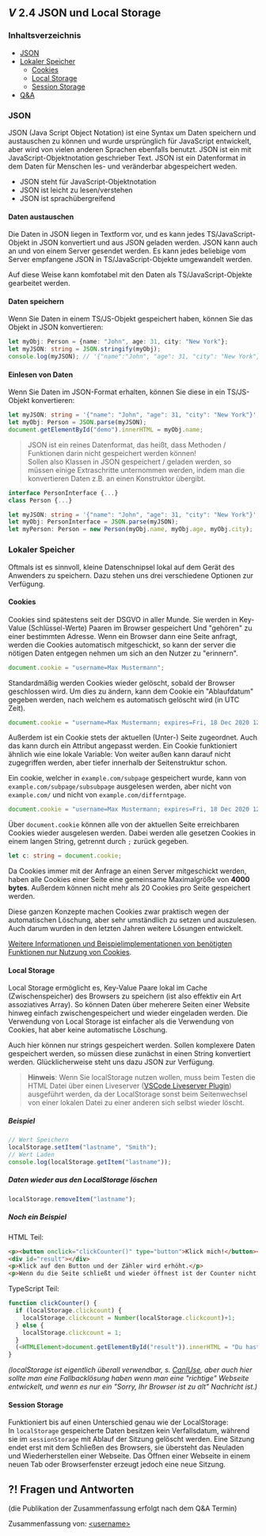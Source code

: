 ## _V_ **2.4** JSON und Local Storage

### Inhaltsverzeichnis
- [JSON](#json)
- [Lokaler Speicher](#lokaler-speicher)
  - [Cookies](#cookies)
  - [Local Storage](#local-storage)
  - [Session Storage](#session-storage)
- [Q&A](#-fragen-und-antworten)


### JSON

JSON (Java Script Object Notation) ist eine Syntax um Daten speichern und austauschen zu können und wurde ursprünglich für JavaScript entwickelt, aber wird von vielen anderen Sprachen ebenfalls benutzt. JSON ist ein mit JavaScript-Objektnotation geschrieber Text. JSON ist ein Datenformat in dem Daten für Menschen les- und veränderbar abgespeichert weden.

- JSON steht für JavaScript-Objektnotation
- JSON ist leicht zu lesen/verstehen
- JSON ist sprachübergreifend

#### Daten austauschen
Die Daten in JSON liegen in Textform vor, und es kann jedes TS/JavaScript-Objekt in JSON konvertiert und aus JSON geladen werden. JSON kann auch an und von einem Server gesendet werden. Es kann jedes beliebige vom Server empfangene JSON in TS/JavaScript-Objekte umgewandelt werden.

Auf diese Weise kann komfotabel mit den Daten als TS/JavaScript-Objekte gearbeitet werden.


#### Daten speichern
Wenn Sie Daten in einem TS/JS-Objekt gespeichert haben, können Sie das Objekt in JSON konvertieren:

```ts
let myObj: Person = {name: "John", age: 31, city: "New York"};
let myJSON: string = JSON.stringify(myObj);
console.log(myJSON); // '{"name":"John", "age": 31, "city": "New York"}'
```

#### Einlesen von Daten
Wenn Sie Daten im JSON-Format erhalten, können Sie diese in ein TS/JS-Objekt konvertieren:

```ts
let myJSON: string = '{"name": "John", "age": 31, "city": "New York"}';
let myObj: Person = JSON.parse(myJSON);
document.getElementById("demo").innerHTML = myObj.name;
```

> JSON ist ein reines Datenformat, das heißt, dass Methoden / Funktionen darin nicht gespeichert werden können!  
> Sollen also Klassen in JSON gespeichert / geladen werden, so müssen einige Extraschritte unternommen werden, indem man die konvertieren Daten z.B. an einen Konstruktor übergibt.

```ts
interface PersonInterface {...}
class Person {...}

let myJSON: string = '{"name": "John", "age": 31, "city": "New York"}';
let myObj: PersonInterface = JSON.parse(myJSON);
let myPerson: Person = new Person(myObj.name, myObj.age, myObj.city);
```

### Lokaler Speicher

Oftmals ist es sinnvoll, kleine Datenschnipsel lokal auf dem Gerät des Anwenders zu speichern. Dazu stehen uns drei verschiedene Optionen zur Verfügung.

#### Cookies
Cookies sind spätestens seit der DSGVO in aller Munde. Sie werden in Key-Value (Schlüssel-Werte) Paaren im Browser gespeichert Und "gehören" zu einer bestimmten Adresse. Wenn ein Browser dann eine Seite anfragt, werden die Cookies automatisch mitgeschickt, so kann der server die nötigen Daten entgegen nehmen um sich an den Nutzer zu "erinnern".

```ts
document.cookie = "username=Max Mustermann";
```

Standardmäßig werden Cookies wieder gelöscht, sobald der Browser geschlossen wird. Um dies zu ändern, kann dem Cookie ein "Ablaufdatum" gegeben werden, nach welchem es automatisch gelöscht wird (in UTC Zeit).

```ts
document.cookie = "username=Max Mustermann; expires=Fri, 18 Dec 2020 12:00:00 UTC"; 
```

Außerdem ist ein Cookie stets der aktuellen (Unter-) Seite zugeordnet. Auch das kann durch ein Attribut angepasst werden. Ein Cookie funktioniert ähnlich wie eine lokale Variable: Von weiter außen kann darauf nicht zugegriffen werden, aber tiefer innerhalb der Seitenstruktur schon.

Ein cookie, welcher in `example.com/subpage` gespeichert wurde, kann von `example.com/subpage/subsubpage` ausgelesen werden, aber nicht von `example.com/` und nicht von `example.com/differntpage`.

```ts
document.cookie = "username=Max Mustermann; expires=Fri, 18 Dec 2020 12:00:00 UTC; path=/";
```

Über `document.cookie` können alle von der aktuellen Seite erreichbaren Cookies wieder ausgelesen werden. Dabei werden alle gesetzen Cookies in einem langen String, getrennt durch `;` zurück gegeben.

```ts
let c: string = document.cookie;
```

Da Cookies immer mit der Anfrage an einen Server mitgeschickt werden, haben alle Cookies einer Seite eine gemeinsame Maximalgröße von **4000 bytes**. Außerdem können nicht mehr als 20 Cookies pro Seite gespeichert werden.

Diese ganzen Konzepte machen Cookies zwar praktisch wegen der automatischen Löschung, aber sehr umständlich zu setzen und auszulesen. Auch darum wurden in den letzten Jahren weitere Lösungen entwickelt.

[Weitere Informationen und Beispielimplementationen von benötigten Funktionen nur Nutzung von Cookies](https://www.w3schools.com/js/js_cookies.asp).

#### Local Storage

Local Storage ermöglicht es, Key-Value Paare lokal im Cache (Zwischenspeicher) des Browsers zu speichern (ist also effektiv ein Art assoziatives Array). So können Daten über meherere Seiten einer Website hinweg einfach zwischengespeichert und wieder eingeladen werden. Die Verwendung von Local Storage ist einfacher als die Verwendung von Cookies, hat aber keine automatische Löschung.

Auch hier können nur strings gespeichert werden. Sollen komplexere Daten gespeichert werden, so müssen diese zunächst in einen String konvertiert werden. Glücklicherweise steht uns dazu JSON zur Verfügung.

> **Hinweis**: Wenn Sie localStorage nutzen wollen, muss beim Testen die HTML Datei über einen Liveserver ([VSCode Liveserver Plugin](https://marketplace.visualstudio.com/items?itemName=ritwickdey.LiveServer)) ausgeführt werden, da der LocalStorage sonst beim Seitenwechsel von einer lokalen Datei zu einer anderen sich selbst wieder löscht.

##### Beispiel

```ts
// Wert Speichern
localStorage.setItem("lastname", "Smith");
// Wert Laden
console.log(localStorage.getItem("lastname"));
```

##### Daten wieder aus den LocalStorage löschen

```ts
localStorage.removeItem("lastname");
```

##### Noch ein Beispiel

HTML Teil:

```html
<p><button onclick="clickCounter()" type="button">Klick mich!</button></p>
<div id="result"></div>
<p>Klick auf den Button und der Zähler wird erhöht.</p>
<p>Wenn du die Seite schließt und wieder öffnest ist der Counter nicht zurückgesetzt</p>
```

TypeScript Teil:

```ts
function clickCounter() {
  if (localStorage.clickcount) {
    localStorage.clickcount = Number(localStorage.clickcount)+1;
  } else {
    localStorage.clickcount = 1;
  }
  (<HTMLElement>document.getElementById("result")).innerHTML = "Du hast den Button " + localStorage.clickcount + " mal geklickt.";
}
```

_(localStorage ist eigentlich überall verwendbar, s. [CanIUse](https://caniuse.com/#feat=mdn-api_window_localstorage), aber auch hier sollte man eine Fallbacklösung haben wenn man eine "richtige" Webseite entwickelt, und wenn es nur ein "Sorry, Ihr Browser ist zu alt" Nachricht ist.)_

#### Session Storage

Funktioniert bis auf einen Unterschied genau wie der LocalStorage:  
In `localStorage` gespeicherte Daten besitzen kein Verfallsdatum, während sie im `sessionStorage` mit Ablauf der Sitzung gelöscht werden. Eine Sitzung endet erst mit dem Schließen des Browsers, sie übersteht das Neuladen und Wiederherstellen einer Webseite. Das Öffnen einer Webseite in einem neuen Tab oder Browserfenster erzeugt jedoch eine neue Sitzung.

## **?!** Fragen und Antworten

(die Publikation der Zusammenfassung erfolgt nach dem Q&A Termin)

Zusammenfassung von: [&lt;username&gt;](https://github.com/)
